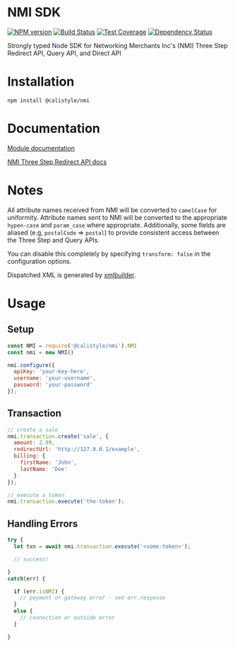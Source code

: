 # NMI SDK

[![NPM version][npm-image]][npm-url]
[![Build Status][ci-image]][ci-url]
[![Test Coverage][coverage-image]][coverage-url]
[![Dependency Status][daviddm-image]][daviddm-url]

Strongly typed Node SDK for Networking Merchants Inc's (NMI) Three Step Redirect API, Query API, and Direct API

# Installation
```
npm install @calistyle/nmi
```

# Documentation

[Module documentation](https://github.com/calistyle/nmi/docs.md)

[NMI Three Step Redirect API docs](https://secure.networkmerchants.com/gw/merchants/resources/integration/integration_portal.php#3step_methodology)

# Notes

All attribute names received from NMI will be converted to `camelCase` for uniformity. Attribute names sent to NMI will be converted to the appropriate `hypen-case` and `param_case` where appropriate. Additionally, some fields are aliased (e.g, `postalCode` => `postal`) to provide consistent access between the Three Step and Query APIs. 

You can disable this completely by specifying `transform: false` in the configuration options.

Dispatched XML is generated by [xmlbuilder](https://github.com/oozcitak/xmlbuilder-js/wiki/Conversion-From-Object).

# Usage

## Setup
```js
const NMI = require('@calistyle/nmi').NMI
const nmi = new NMI()

nmi.configure({
  apiKey: 'your-key-here',
  username: 'your-username',
  password: 'your-password'
});
```

## Transaction
```js
// create a sale
nmi.transaction.create('sale', {
  amount: 2.99,
  redirectUrl: 'http://127.0.0.1/example',
  billing: {
    firstName: 'John',
    lastName: 'Doe'
  }
});

// execute a token
nmi.transaction.execute('the-token');
```

## Handling Errors
```js
try {
  let txn = await nmi.transaction.execute('<some-token>');

  // success!

}
catch(err) {

  if (err.isNMI) {
    // payment or gateway error - see err.response
  }
  else {
    // connection or outside error
  }

}
```

[npm-image]: https://img.shields.io/npm/v/@calistyle/nmi.svg?style=flat-square
[npm-url]: https://npmjs.org/package/@calistyle/nmi
[ci-image]: https://img.shields.io/circleci/project/github/calistyle/nmi/master.svg
[ci-url]: https://circleci.com/gh/calistyle/nmi/tree/master
[daviddm-image]: http://img.shields.io/david/calistyle/nmi.svg?style=flat-square
[daviddm-url]: https://david-dm.org/calistyle/nmi
[coverage-image]: https://img.shields.io/codeclimate/coverage/github/calistyle/nmi.svg?style=flat-square
[coverage-url]: https://codeclimate.com/github/calistyle/nmi/coverage
